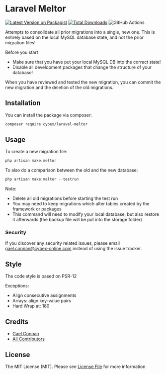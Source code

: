 # Laravel Meltor

[![Latest Version on Packagist](https://img.shields.io/packagist/v/cybex/laravel-meltor.svg?style=flat-square)](https://packagist.org/packages/cybex/laravel-meltor)
[![Total Downloads](https://img.shields.io/packagist/dt/cybex/laravel-meltor.svg?style=flat-square)](https://packagist.org/packages/cybex/laravel-meltor)
![GitHub Actions](https://github.com/cybex/laravel-meltor/actions/workflows/main.yml/badge.svg)

Attempts to consolidate all prior migrations into a single, new one. This is entirely based on the local MySQL database state,
and not the prior migration files!

Before you start

- Make sure that you have put your local MySQL DB into the correct state!
- Disable all development packages that change the structure of your database!

When you have reviewed and tested the new migration, you can commit the new migration and the deletion of the old migrations.

## Installation

You can install the package via composer:

```bash
composer require cybex/laravel-meltor
```

## Usage

To create a new migration file:

```php
php artisan make:meltor
```

To also do a comparison between the old and the new database:

```php
php artisan make:meltor --testrun
```

Note:

- Delete all old migrations before starting the test run
- You may need to keep migrations which alter tables created by the framework or packages
- This command will need to modify your local database, but also restore it afterwards (the backup file will be put into
  the storage folder)

### Security

If you discover any security related issues, please email gael.connan@cybex-online.com instead of using the issue
tracker.

## Style

The code style is based on PSR-12

Exceptions: 
- Align consecutive assignments
- Arrays: align key-value pairs
- Hard Wrap at: 180

## Credits

- [Gael Connan](https://github.com/cybex)
- [All Contributors](../../contributors)

## License

The MIT License (MIT). Please see [License File](LICENSE.md) for more information.
